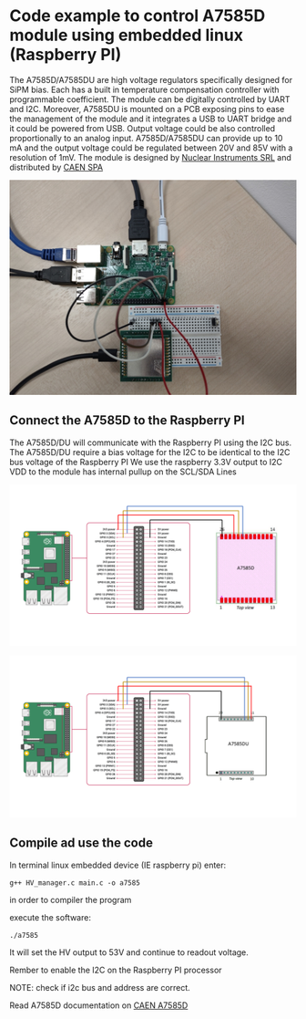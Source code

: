 
# Code example to control A7585D module using embedded linux (Raspberry PI)

The A7585D/A7585DU are high voltage regulators specifically designed for SiPM bias. Each has a built in temperature compensation controller with programmable coefficient. The module can be digitally controlled by UART and I2C. Moreover, A7585DU is mounted on a PCB exposing pins to ease the management of the module and it integrates a USB to UART bridge and it could be powered from USB. Output voltage could be also controlled proportionally to an analog input.
A7585D/A7585DU can provide up to 10 mA and the output voltage could be regulated between 20V and 85V with a resolution of 1mV. 
The module is designed by [Nuclear Instruments SRL](https://www.nuckearinstruments.eu) and distributed by [CAEN SPA](https://www.caen.it) 

![Image of A7585D connected to the Raspberry PI](https://github.com/NuclearInstruments/a7585d_linux_code/blob/main/docs/a7585d_rpi.jpg)

## Connect the A7585D to the Raspberry PI

The A7585D/DU will communicate with the Raspberry PI using the I2C bus.
The A7585D/DU require a bias voltage for the I2C to be identical to the I2C bus voltage of the Raspberry PI
We use the raspberry 3.3V output to I2C VDD to the module has internal pullup on the SCL/SDA Lines


![Connection of hte A7585D to the Raspberry PI](https://github.com/NuclearInstruments/a7585d_linux_code/blob/main/docs/a7585d_raspberrypi.png)

![Connection of hte A7585DU to the Raspberry PI](https://github.com/NuclearInstruments/a7585d_linux_code/blob/main/docs/a7585du_raspberrypi.png)


## Compile ad use the code
In terminal linux embedded device (IE raspberry pi) enter:
```
g++ HV_manager.c main.c -o a7585
```
in order to compiler the program

execute the software:
```
./a7585
```
It will set the HV output to 53V and continue to readout voltage.


Rember to enable the I2C on the Raspberry PI processor

NOTE: check if i2c bus and address are correct.



Read A7585D documentation on [CAEN A7585D](https://www.caen.it/products/a7585/)